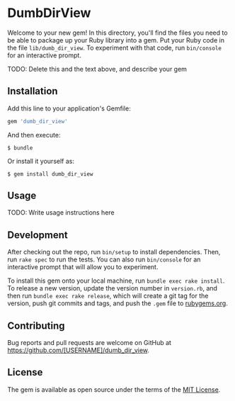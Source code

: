 # DumbDirView

Welcome to your new gem! In this directory, you'll find the files you need to be able to package up your Ruby library into a gem. Put your Ruby code in the file `lib/dumb_dir_view`. To experiment with that code, run `bin/console` for an interactive prompt.

TODO: Delete this and the text above, and describe your gem

## Installation

Add this line to your application's Gemfile:

```ruby
gem 'dumb_dir_view'
```

And then execute:

    $ bundle

Or install it yourself as:

    $ gem install dumb_dir_view

## Usage

TODO: Write usage instructions here

## Development

After checking out the repo, run `bin/setup` to install dependencies. Then, run `rake spec` to run the tests. You can also run `bin/console` for an interactive prompt that will allow you to experiment.

To install this gem onto your local machine, run `bundle exec rake install`. To release a new version, update the version number in `version.rb`, and then run `bundle exec rake release`, which will create a git tag for the version, push git commits and tags, and push the `.gem` file to [rubygems.org](https://rubygems.org).

## Contributing

Bug reports and pull requests are welcome on GitHub at https://github.com/[USERNAME]/dumb_dir_view.


## License

The gem is available as open source under the terms of the [MIT License](http://opensource.org/licenses/MIT).

